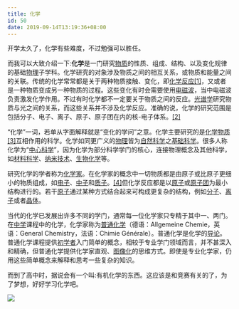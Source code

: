 ```yaml
---
title: 化学
id: 50
date: 2019-09-14T13:19:36+08:00
---
```



开学太久了，化学有些难度，不过勉强可以胜任。

而我可以大致介绍一下:**化学**是一门研究[物质](https://zh.wikipedia.org/wiki/%E7%89%A9%E8%B3%AA)的性质、组成、结构、以及变化规律的基础[物理](https://zh.wikipedia.org/wiki/%E7%89%A9%E7%90%86)子学科。化学研究的对象涉及物质之间的相互关系，或物质和能量之间的关联。传统的化学常常都是关于两种物质接触、变化，即[化学反应](https://zh.wikipedia.org/wiki/%E5%8C%96%E5%AD%B8%E5%8F%8D%E6%87%89)[\[1\]](https://zh.wikipedia.org/wiki/%E5%8C%96%E5%AD%B8#cite_note-1)，又或者是一种物质变成另一种物质的过程。这些变化有时会需要使用[电磁波](https://zh.wikipedia.org/wiki/%E9%9B%BB%E7%A3%81%E6%B3%A2)，当中电磁波负责激发化学作用。不过有时化学都不一定要关于物质之间的反应。[光谱学](https://zh.wikipedia.org/wiki/%E5%85%89%E8%AD%9C%E5%AD%B8)研究物质与光之间的关系，而这些关系并不涉及化学反应。准确的说，化学的研究范围是包括分子、电子、离子、原子、原子团在内的核-电子体系。[\[2\]](https://zh.wikipedia.org/wiki/%E5%8C%96%E5%AD%B8#cite_note-2)

“化学”一词，若单从字面解释就是“变化的学问”之意。化学主要研究的是[化学物质](https://zh.wikipedia.org/wiki/%E5%8C%96%E5%AD%A6%E7%89%A9%E8%B4%A8)[\[3\]](https://zh.wikipedia.org/wiki/%E5%8C%96%E5%AD%B8#cite_note-3)互相作用的科学。化学如同更广义的[物理](https://zh.wikipedia.org/wiki/%E7%89%A9%E7%90%86)皆为[自然科学](https://zh.wikipedia.org/wiki/%E8%87%AA%E7%84%B6%E7%A7%91%E5%AD%B8)之[基础科学](https://zh.wikipedia.org/wiki/%E5%9F%BA%E7%A1%80%E7%A7%91%E5%AD%A6)。很多人称化学为“[中心科学](https://zh.wikipedia.org/wiki/%E4%B8%AD%E5%BF%83%E7%A7%91%E5%AD%B8)”，因为化学为部分科学学门的核心，连接物理概念及其他科学，如[材料科学](https://zh.wikipedia.org/wiki/%E6%9D%90%E6%96%99%E7%A7%91%E5%AD%B8)、[纳米技术](https://zh.wikipedia.org/wiki/%E7%BA%B3%E7%B1%B3%E6%8A%80%E6%9C%AF)、[生物化学](https://zh.wikipedia.org/wiki/%E7%94%9F%E7%89%A9%E5%8C%96%E5%AD%B8)等。

研究化学的学者称为[化学家](https://zh.wikipedia.org/wiki/%E5%8C%96%E5%AD%B8%E5%AE%B6)。在化学家的概念中一切物质都是由原子或比原子更细小的物质组成，如[电子](https://zh.wikipedia.org/wiki/%E9%9B%BB%E5%AD%90)、[中子](https://zh.wikipedia.org/wiki/%E4%B8%AD%E5%AD%90)和[质子](https://zh.wikipedia.org/wiki/%E8%B3%AA%E5%AD%90)。[\[4\]](https://zh.wikipedia.org/wiki/%E5%8C%96%E5%AD%B8#cite_note-4)但化学反应都是以[原子](https://zh.wikipedia.org/wiki/%E5%8E%9F%E5%AD%90)或[原子团](https://zh.wikipedia.org/wiki/%E5%8E%9F%E5%AD%90%E5%9B%A2)为最小结构进行的。若干[原子](https://zh.wikipedia.org/wiki/%E5%8E%9F%E5%AD%90)通过某种方式结合起来可构成更复杂的结构，例如[分子](https://zh.wikipedia.org/wiki/%E5%88%86%E5%AD%90)、[离子](https://zh.wikipedia.org/wiki/%E9%9B%A2%E5%AD%90)或者[晶体](https://zh.wikipedia.org/wiki/%E6%99%B6%E9%AB%94)。

当代的化学已发展出许多不同的学门，通常每一位化学家只专精于其中一、两门。在[中学](https://zh.wikipedia.org/wiki/%E4%B8%AD%E5%AD%B8)课程中的化学，化学家称为[普通化学](https://zh.wikipedia.org/w/index.php?title=%E6%99%AE%E9%80%9A%E5%8C%96%E5%AD%B8&action=edit&redlink=1)（德语：Allgemeine Chemie，英语：General Chemistry，法语：Chimie Générale）。普通化学是化学的[导论](https://zh.wikipedia.org/w/index.php?title=%E5%B0%8E%E8%AB%96&action=edit&redlink=1)。普通化学课程提供[初学者](https://zh.wikipedia.org/wiki/%E5%88%9D%E5%AD%B8%E8%80%85)入门简单的概念，相较于专业学门领域而言，并不甚深入和精确，但普通化学提供化学家直观、[图像化](https://zh.wikipedia.org/w/index.php?title=%E5%9C%96%E5%83%8F%E5%8C%96&action=edit&redlink=1)的思维方式。即使是专业化学家，仍用这些简单概念来解释和思考一些复杂的知识。

而到了高中时，据说会有一个叫:有机化学的东西。这应该是和竞赛有关的了，为了梦想，好好学习化学吧。

![](https://upload.wikimedia.org/wikipedia/commons/thumb/1/1c/Episkopi_01-2017_img06_Kourion.jpg/1024px-Episkopi_01-2017_img06_Kourion.jpg)
<!-- more -->
